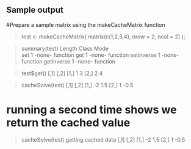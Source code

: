 ## Sample output

#Prepare a sample matrix using the makeCacheMatrix function
> test <- makeCacheMatrix( matrix(c(1,2,3,4), nrow = 2, ncol = 2) );

> summary(test)
           Length Class  Mode    
set        1      -none- function
get        1      -none- function
setinverse 1      -none- function
getinverse 1      -none- function

> test$get()
     [,1] [,2]
[1,]    1    3
[2,]    2    4

> cacheSolve(test)
     [,1] [,2]
[1,]   -2  1.5
[2,]    1 -0.5

# running a second time shows we return the cached value
> cacheSolve(test)
getting cached data
     [,1] [,2]
[1,]   -2  1.5
[2,]    1 -0.5